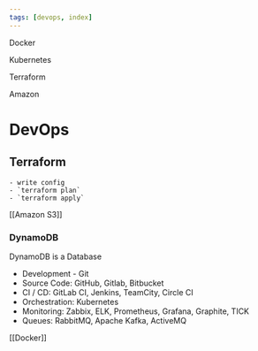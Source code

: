 ```yaml
---
tags: [devops, index]
---
```


Docker

Kubernetes

Terraform

Amazon

# DevOps

## Terraform
	- write config
	- `terraform plan`
	- `terraform apply`
	
[[Amazon S3]]

### DynamoDB

DynamoDB is a Database



- Development - Git
- Source Code: GitHub, Gitlab, Bitbucket
- CI / CD: GitLab CI, Jenkins, TeamCity, Circle CI
- Orchestration: Kubernetes
- Monitoring: Zabbix, ELK, Prometheus, Grafana, Graphite, TICK
- Queues: RabbitMQ, Apache Kafka, ActiveMQ


[[Docker]]